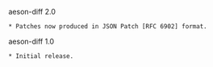aeson-diff 2.0

    * Patches now produced in JSON Patch [RFC 6902] format.

aeson-diff 1.0

    * Initial release.
